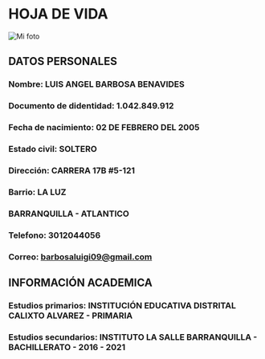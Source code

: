 # HOJA DE VIDA
![Mi foto](https://drive.google.com/file/d/1ud2rr3bQfromTLX3wuL-wNkVMRz8yROF/view?usp=sharing "Foto hoja de vida")

## DATOS PERSONALES

### Nombre: LUIS ANGEL BARBOSA BENAVIDES
### Documento de didentidad: 1.042.849.912
### Fecha de nacimiento: 02 DE FEBRERO DEL 2005
### Estado civil: SOLTERO
### Dirección: CARRERA 17B #5-121
### Barrio: LA LUZ
### BARRANQUILLA - ATLANTICO
### Telefono: 3012044056
### Correo: barbosaluigi09@gmail.com

## INFORMACIÓN ACADEMICA

### Estudios primarios: INSTITUCIÓN EDUCATIVA DISTRITAL CALIXTO ALVAREZ - PRIMARIA

### Estudios secundarios: INSTITUTO LA SALLE BARRANQUILLA - BACHILLERATO - 2016 - 2021